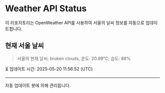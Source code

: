 
# Weather API Status

이 리포지토리는 OpenWeather API를 사용하여 서울의 날씨 정보를 자동으로 업데이트합니다.

## 현재 서울 날씨
> 서울의 현재 날씨: broken clouds, 온도: 20.98°C, 습도: 88%

⏳ 업데이트 시간: 2025-05-20 11:56:52 (UTC)

---
자동 업데이트 봇에 의해 관리됩니다.
